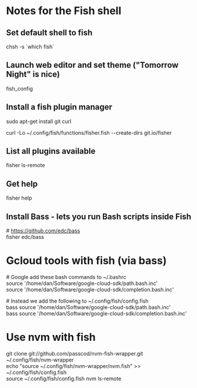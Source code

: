 # Notes for the Fish shell

## Set default shell to fish
chsh -s \`which fish\`

## Launch web editor and set theme ("Tomorrow Night" is nice)
fish_config

## Install a fish plugin manager
sudo apt-get install git curl

curl -Lo ~/.config/fish/functions/fisher.fish --create-dirs git.io/fisher

## List all plugins available
fisher ls-remote

## Get help
fisher help

## Install Bass - lets you run Bash scripts inside Fish
\# https://github.com/edc/bass<br/>
fisher edc/bass

# Gcloud tools with fish (via bass)
\# Google add these bash commands to ~/.bashrc<br/>
source '/home/dan/Software/google-cloud-sdk/path.bash.inc'<br/>
source '/home/dan/Software/google-cloud-sdk/completion.bash.inc'

\# Instead we add the following to ~/.config/fish/config.fish<br/>
bass source '/home/dan/Software/google-cloud-sdk/path.bash.inc'<br/>
bass source '/home/dan/Software/google-cloud-sdk/completion.bash.inc'

# Use nvm with fish
git clone git://github.com/passcod/nvm-fish-wrapper.git ~/.config/fish/nvm-wrapper<br/>
echo "source ~/.config/fish/nvm-wrapper/nvm.fish" >> ~/.config/fish/config.fish<br/>
source ~/.config/fish/config.fish
nvm ls-remote




